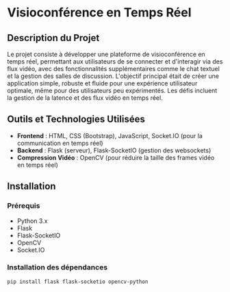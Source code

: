 # Visioconférence en Temps Réel

## Description du Projet

Le projet consiste à développer une plateforme de visioconférence en temps réel, permettant aux utilisateurs de se connecter et d'interagir via des flux vidéo, avec des fonctionnalités supplémentaires comme le chat textuel et la gestion des salles de discussion. L'objectif principal était de créer une application simple, robuste et fluide pour une expérience utilisateur optimale, même pour des utilisateurs peu expérimentés. Les défis incluent la gestion de la latence et des flux vidéo en temps réel.

## Outils et Technologies Utilisées

- **Frontend** : HTML, CSS (Bootstrap), JavaScript, Socket.IO (pour la communication en temps réel)
- **Backend** : Flask (serveur), Flask-SocketIO (gestion des websockets)
- **Compression Vidéo** : OpenCV (pour réduire la taille des frames vidéo en temps réel)

## Installation

### Prérequis

- Python 3.x
- Flask
- Flask-SocketIO
- OpenCV
- Socket.IO

### Installation des dépendances

```bash
pip install flask flask-socketio opencv-python

